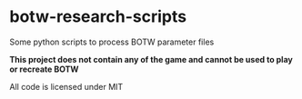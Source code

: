 # botw-research-scripts
Some python scripts to process BOTW parameter files

**This project does not contain any of the game and cannot be used to play or recreate BOTW**

All code is licensed under MIT
